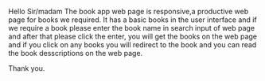 Hello Sir/madam 
The book app web page is responsive,a productive web page for books we required.
It has a basic books in the user interface and if we require a book please enter the book name in search input of web page and after that please click the enter, you will get the books on the web page and if you click on any books you will redirect to the book and you can read the book desscriptions on the web page.

Thank you.